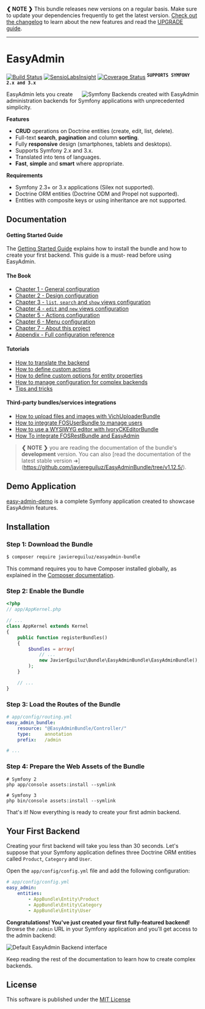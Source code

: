 **❮ NOTE ❯** This bundle releases new versions on a regular basis. Make sure
to update your dependencies frequently to get the latest version.
[Check out the changelog](https://github.com/javiereguiluz/EasyAdminBundle/releases)
to learn about the new features and read the [UPGRADE guide](https://github.com/javiereguiluz/EasyAdminBundle/blob/master/UPGRADE.md).

-----

EasyAdmin
=========

[![Build Status](https://travis-ci.org/javiereguiluz/EasyAdminBundle.svg?branch=master)](https://travis-ci.org/javiereguiluz/EasyAdminBundle)
[![SensioLabsInsight](https://insight.sensiolabs.com/projects/a3bfb8d9-7b2d-47ab-a95f-382af395bd51/mini.png)](https://insight.sensiolabs.com/projects/a3bfb8d9-7b2d-47ab-a95f-382af395bd51)
[![Coverage Status](https://coveralls.io/repos/javiereguiluz/EasyAdminBundle/badge.svg?branch=master)](https://coveralls.io/r/javiereguiluz/EasyAdminBundle?branch=master)
<sup><kbd>**SUPPORTS SYMFONY 2.x and 3.x**</kbd></sup>

<img src="https://raw.githubusercontent.com/javiereguiluz/EasyAdminBundle/master/Resources/doc/images/easyadmin-promo.png" alt="Symfony Backends created with EasyAdmin" align="right" />

EasyAdmin lets you create administration backends for Symfony applications
with unprecedented simplicity.

**Features**

  * **CRUD** operations on Doctrine entities (create, edit, list, delete).
  * Full-text **search**, **pagination** and column **sorting**.
  * Fully **responsive** design (smartphones, tablets and desktops).
  * Supports Symfony 2.x and 3.x.
  * Translated into tens of languages.
  * **Fast**, **simple** and **smart** where appropriate.

**Requirements**

  * Symfony 2.3+ or 3.x applications (Silex not supported).
  * Doctrine ORM entities (Doctrine ODM and Propel not supported).
  * Entities with composite keys or using inheritance are not supported.

Documentation
-------------

#### Getting Started Guide

The [Getting Started Guide](Resources/doc/getting-started.md) explains how to
install the bundle and how to create your first backend. This guide is a must-
read before using EasyAdmin.

#### The Book

  * [Chapter 1 - General configuration](Resources/doc/book/1-general-configuration.md)
  * [Chapter 2 - Design configuration](Resources/doc/book/2-design-configuration.md)
  * [Chapter 3 - `list`, `search` and `show` views configuration](Resources/doc/book/3-list-search-show-configuration.md)
  * [Chapter 4 - `edit` and `new` views configuration](Resources/doc/book/4-edit-new-configuration.md)
  * [Chapter 5 - Actions configuration](Resources/doc/book/5-actions-configuration.md)
  * [Chapter 6 - Menu configuration](Resources/doc/book/6-menu-configuration.md)
  * [Chapter 7 - About this project](Resources/doc/book/7-about.md)
  * [Appendix - Full configuration reference](Resources/doc/book/configuration-reference.md)

#### Tutorials

  * [How to translate the backend](Resources/doc/tutorials/i18n.md)
  * [How to define custom actions](Resources/doc/tutorials/custom-actions.md)
  * [How to define custom options for entity properties](Resources/doc/tutorials/custom-property-options.md)
  * [How to manage configuration for complex backends](Resources/doc/tutorials/complex-backend-config.md)
  * [Tips and tricks](Resources/doc/tutorials/tips-and-tricks.md)

#### Third-party bundles/services integrations

  * [How to upload files and images with VichUploaderBundle](Resources/doc/tutorials/upload-files-and-images.md)
  * [How to integrate FOSUserBundle to manage users](Resources/doc/tutorials/fosuserbundle-integration.md)
  * [How to use a WYSIWYG editor with IvoryCKEditorBundle](Resources/doc/tutorials/wysiwyg-editor.md)
  * [How To integrate FOSRestBundle and EasyAdmin](Resources/doc/tutorials/fosrestbundle-integration.md)

> **❮ NOTE ❯** you are reading the documentation of the bundle's **development**
> version. You can also [read the documentation of the latest stable version ➜]
> (https://github.com/javiereguiluz/EasyAdminBundle/tree/v1.12.5/).

Demo Application
----------------

[easy-admin-demo](https://github.com/javiereguiluz/easy-admin-demo) is a complete
Symfony application created to showcase EasyAdmin features.

Installation
------------

### Step 1: Download the Bundle

```bash
$ composer require javiereguiluz/easyadmin-bundle
```

This command requires you to have Composer installed globally, as explained
in the [Composer documentation](https://getcomposer.org/doc/00-intro.md).

### Step 2: Enable the Bundle

```php
<?php
// app/AppKernel.php

// ...
class AppKernel extends Kernel
{
    public function registerBundles()
    {
        $bundles = array(
            // ...
            new JavierEguiluz\Bundle\EasyAdminBundle\EasyAdminBundle(),
        );
    }

    // ...
}
```

### Step 3: Load the Routes of the Bundle

```yaml
# app/config/routing.yml
easy_admin_bundle:
    resource: "@EasyAdminBundle/Controller/"
    type:     annotation
    prefix:   /admin

# ...
```

### Step 4: Prepare the Web Assets of the Bundle

```cli
# Symfony 2
php app/console assets:install --symlink

# Symfony 3
php bin/console assets:install --symlink
```

That's it! Now everything is ready to create your first admin backend.

Your First Backend
------------------

Creating your first backend will take you less than 30 seconds. Let's suppose
that your Symfony application defines three Doctrine ORM entities called
`Product`, `Category` and `User`.

Open the `app/config/config.yml` file and add the following configuration:

```yaml
# app/config/config.yml
easy_admin:
    entities:
        - AppBundle\Entity\Product
        - AppBundle\Entity\Category
        - AppBundle\Entity\User
```

**Congratulations! You've just created your first fully-featured backend!**
Browse the `/admin` URL in your Symfony application and you'll get access to
the admin backend:

![Default EasyAdmin Backend interface](https://raw.githubusercontent.com/javiereguiluz/EasyAdminBundle/master/Resources/doc/images/easyadmin-default-backend.png)

Keep reading the rest of the documentation to learn how to create complex backends.

License
-------

This software is published under the [MIT License](LICENSE.md)
